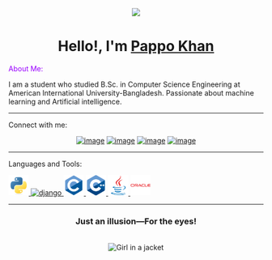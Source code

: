 <p align="center"><img src="https://img.freepik.com/free-vector/artificial-intelligence-concept-twitch-banner_23-2150392730.jpg?w=1380&t=st=1690210768~exp=1690211368~hmac=fdf92d982540a2b0b324679eb95ec931fd0af8e538017869101b103c87d7f850"></p>

<h1 align="center">Hello!, I'm <a href="https://github.com/Pappokhan">Pappo Khan<a></h1>
  
<font color="#9900FF">About Me:</font>


I am a student who studied B.Sc. in Computer Science Engineering at American International University-Bangladesh. Passionate about machine learning and Artificial intelligence.

---

Connect with me:
<div align="center">

[![image](https://img.shields.io/badge/LinkedIn-0077B5?style=for-the-badge&logo=linkedin&logoColor=white)](https://www.facebook.com/Pappukhan.0101/)
[![image](https://img.shields.io/badge/Facebook-1877F2?style=for-the-badge&logo=facebook&logoColor=white)](https://www.linkedin.com/in/iampappokhan/)
[![image](https://img.shields.io/badge/Instagram-D14836?style=for-the-badge&logo=instagram&logoColor=white)](https://www.instagram.com/iampappokhan/)
[![image](https://img.shields.io/badge/kaggle-0077B5?style=for-the-badge&logo=kaggle&logoColor=white)](https://www.kaggle.com/mdshahidulkhanpappo)


</div>

---

Languages and Tools:


<p align="left"> <a href="https://www.python.org" target="_blank" rel="noreferrer"> <img src="https://raw.githubusercontent.com/devicons/devicon/master/icons/python/python-original.svg" alt="python" width="40" height="40"/> </a> <a href="https://www.djangoproject.com/" target="_blank" rel="noreferrer"> <img src="https://cdn.worldvectorlogo.com/logos/django.svg" alt="django" width="40" height="40"/> </a> <a href="https://www.cprogramming.com/" target="_blank" rel="noreferrer"> <img src="https://raw.githubusercontent.com/devicons/devicon/master/icons/c/c-original.svg" alt="c" width="40" height="40"/> </a> <a href="https://www.w3schools.com/cpp/" target="_blank" rel="noreferrer"> <img src="https://raw.githubusercontent.com/devicons/devicon/master/icons/cplusplus/cplusplus-original.svg" alt="cplusplus" width="40" height="40"/> </a>  <a href="https://www.java.com" target="_blank" rel="noreferrer"> <img src="https://raw.githubusercontent.com/devicons/devicon/master/icons/java/java-original.svg" alt="java" width="40" height="40"/> </a>  </a> <a href="https://www.oracle.com/" target="_blank" rel="noreferrer"> <img src="https://raw.githubusercontent.com/devicons/devicon/master/icons/oracle/oracle-original.svg" alt="oracle" width="40" height="40"/> </a> </p>

---

<div align="center">
<h3 align="center">Just an illusion—For the eyes!</h3>
  <br>
  <img src="https://cdn.dribbble.com/users/298384/screenshots/3897360/lisa-dribbble.gif" alt="Girl in a jacket" width="70" height="60">
</div>
